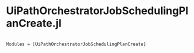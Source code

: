 # UiPathOrchestratorJobSchedulingPlanCreate.jl

```@index
```

```@autodocs
Modules = [UiPathOrchestratorJobSchedulingPlanCreate]
```
